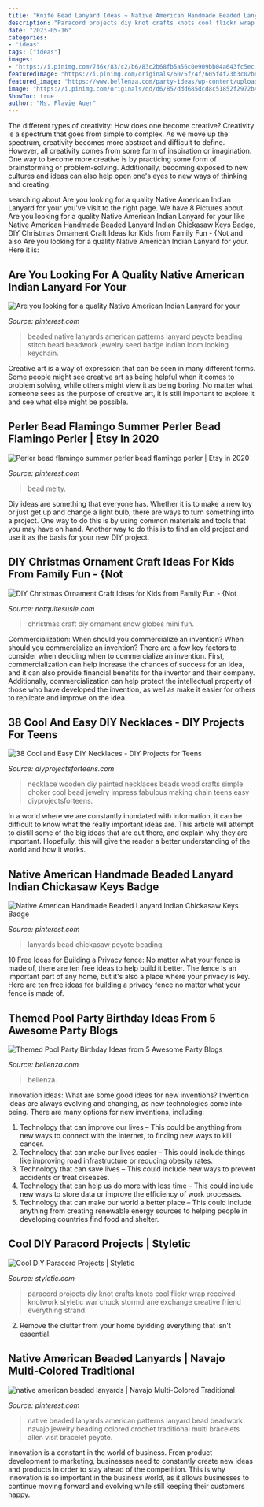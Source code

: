 ```yaml
---
title: "Knife Bead Lanyard Ideas ~ Native American Handmade Beaded Lanyard Indian Chickasaw Keys Badge"
description: "Paracord projects diy knot crafts knots cool flickr wrap received knotwork styletic war chuck stormdrane exchange creative friend everything strand"
date: "2023-05-16"
categories:
- "ideas"
tags: ["ideas"]
images:
- "https://i.pinimg.com/736x/83/c2/b6/83c2b68fb5a56c0e909bb04a643fc5ec.jpg"
featuredImage: "https://i.pinimg.com/originals/60/5f/4f/605f4f23b3c02b891768def741919e60.jpg"
featured_image: "https://www.bellenza.com/party-ideas/wp-content/uploads/GreyGreyDesigns.jpg"
image: "https://i.pinimg.com/originals/dd/d6/85/ddd685dcd8c51852f2972b4da421a781.jpg"
ShowToc: true
author: "Ms. Flavie Auer"
---
```



The different types of creativity: How does one become creative?
Creativity is a spectrum that goes from simple to complex. As we move up the spectrum, creativity becomes more abstract and difficult to define. However, all creativity comes from some form of inspiration or imagination. One way to become more creative is by practicing some form of brainstorming or problem-solving. Additionally, becoming exposed to new cultures and ideas can also help open one's eyes to new ways of thinking and creating.

	

		
searching about Are you looking for a quality Native American Indian Lanyard for your you've visit to the right page. We have 8 Pictures about Are you looking for a quality Native American Indian Lanyard for your like Native American Handmade Beaded Lanyard Indian Chickasaw Keys Badge, DIY Christmas Ornament Craft Ideas for Kids from Family Fun - {Not and also Are you looking for a quality Native American Indian Lanyard for your. Here it is:
		
    
## Are You Looking For A Quality Native American Indian Lanyard For Your

<img loading=lazy src="https://i.pinimg.com/originals/60/5f/4f/605f4f23b3c02b891768def741919e60.jpg" onerror="this.onerror=null;this.src='https://tse2.mm.bing.net/th?id=OIP.T3G6fHnYvcVWjezssMMEagHaLL&amp;pid=15.1';" alt="Are you looking for a quality Native American Indian Lanyard for your">

_Source: pinterest.com_

>beaded native lanyards american patterns lanyard peyote beading stitch bead beadwork jewelry seed badge indian loom looking keychain. 

	

Creative art is a way of expression that can be seen in many different forms. Some people might see creative art as being helpful when it comes to problem solving, while others might view it as being boring. No matter what someone sees as the purpose of creative art, it is still important to explore it and see what else might be possible.

    
## Perler Bead Flamingo Summer Perler Bead Flamingo Perler | Etsy In 2020

<img loading=lazy src="https://i.pinimg.com/736x/d2/a3/51/d2a351e201471b5a681c565f5bd1eb7a.jpg" onerror="this.onerror=null;this.src='https://tse1.mm.bing.net/th?id=OIP.Jfg1rYIkR3Fub-Eo0bXNTAHaHa&amp;pid=15.1';" alt="Perler bead flamingo summer perler bead flamingo perler | Etsy in 2020">

_Source: pinterest.com_

>bead melty. 

	

Diy ideas are something that everyone has. Whether it is to make a new toy or just get up and change a light bulb, there are ways to turn something into a project. One way to do this is by using common materials and tools that you may have on hand. Another way to do this is to find an old project and use it as the basis for your new DIY project.

    
## DIY Christmas Ornament Craft Ideas For Kids From Family Fun - {Not

<img loading=lazy src="https://www.notquitesusie.com/wp-content/uploads/2014/12/Mini-Snow-Globes-DIY-Christmas-Ornament-Craft-for-Kids-575x861.jpg" onerror="this.onerror=null;this.src='https://tse3.mm.bing.net/th?id=OIP.swakY3fB4IZWVMFS8qiYnwHaLF&amp;pid=15.1';" alt="DIY Christmas Ornament Craft Ideas for Kids from Family Fun - {Not">

_Source: notquitesusie.com_

>christmas craft diy ornament snow globes mini fun. 

	

Commercialization: When should you commercialize an invention?
When should you commercialize an invention? 
There are a few key factors to consider when deciding when to commercialize an invention. First, commercialization can help increase the chances of success for an idea, and it can also provide financial benefits for the inventor and their company. Additionally, commercialization can help protect the intellectual property of those who have developed the invention, as well as make it easier for others to replicate and improve on the idea.

    
## 38 Cool And Easy DIY Necklaces - DIY Projects For Teens

<img loading=lazy src="https://diyprojectsforteens.com/wp-content/uploads/2016/12/23-Painted-Wooden-Necklace.jpg" onerror="this.onerror=null;this.src='https://tse2.mm.bing.net/th?id=OIP.Hw9SDRkwDr2R0DvdSKAz4gHaJ3&amp;pid=15.1';" alt="38 Cool and Easy DIY Necklaces - DIY Projects for Teens">

_Source: diyprojectsforteens.com_

>necklace wooden diy painted necklaces beads wood crafts simple choker cool bead jewelry impress fabulous making chain teens easy diyprojectsforteens. 

	

In a world where we are constantly inundated with information, it can be difficult to know what the really important ideas are. This article will attempt to distill some of the big ideas that are out there, and explain why they are important. Hopefully, this will give the reader a better understanding of the world and how it works.

    
## Native American Handmade Beaded Lanyard Indian Chickasaw Keys Badge

<img loading=lazy src="https://i.pinimg.com/736x/83/c2/b6/83c2b68fb5a56c0e909bb04a643fc5ec.jpg" onerror="this.onerror=null;this.src='https://tse2.mm.bing.net/th?id=OIP.1C-2fT7FP9iSkGiAQB_-1wHaJ3&amp;pid=15.1';" alt="Native American Handmade Beaded Lanyard Indian Chickasaw Keys Badge">

_Source: pinterest.com_

>lanyards bead chickasaw peyote beading. 

	

10 Free Ideas for Building a Privacy fence: No matter what your fence is made of, there are ten free ideas to help build it better.
The fence is an important part of any home, but it's also a place where your privacy is key. Here are ten free ideas for building a privacy fence no matter what your fence is made of.

    
## Themed Pool Party Birthday Ideas From 5 Awesome Party Blogs

<img loading=lazy src="https://www.bellenza.com/party-ideas/wp-content/uploads/GreyGreyDesigns.jpg" onerror="this.onerror=null;this.src='https://tse4.mm.bing.net/th?id=OIP.G3iMSufH4YaOJiYANCBu_wHaGS&amp;pid=15.1';" alt="Themed Pool Party Birthday Ideas from 5 Awesome Party Blogs">

_Source: bellenza.com_

>bellenza. 

	

Innovation ideas: What are some good ideas for new inventions?
Invention ideas are always evolving and changing, as new technologies come into being. There are many options for new inventions, including: 
1) Technology that can improve our lives – This could be anything from new ways to connect with the internet, to finding new ways to kill cancer. 
2) Technology that can make our lives easier – This could include things like improving road infrastructure or reducing obesity rates. 
3) Technology that can save lives – This could include new ways to prevent accidents or treat diseases. 
4) Technology that can help us do more with less time – This could include new ways to store data or improve the efficiency of work processes. 
5) Technology that can make our world a better place – This could include anything from creating renewable energy sources to helping people in developing countries find food and shelter.

    
## Cool DIY Paracord Projects | Styletic

<img loading=lazy src="https://styletic.com/wp-content/uploads/2015/09/paracord-projects/14-diy-paracord-projects.jpg" onerror="this.onerror=null;this.src='https://tse1.mm.bing.net/th?id=OIP.dl685NmeCCa_YT0n-ChjpAHaJ2&amp;pid=15.1';" alt="Cool DIY Paracord Projects | Styletic">

_Source: styletic.com_

>paracord projects diy knot crafts knots cool flickr wrap received knotwork styletic war chuck stormdrane exchange creative friend everything strand. 

	

2. Remove the clutter from your home byidding everything that isn't essential.

    
## Native American Beaded Lanyards | Navajo Multi-Colored Traditional

<img loading=lazy src="https://i.pinimg.com/originals/dd/d6/85/ddd685dcd8c51852f2972b4da421a781.jpg" onerror="this.onerror=null;this.src='https://tse4.mm.bing.net/th?id=OIP.VcAxE9_n01wXzi8r5KUQvwHaLH&amp;pid=15.1';" alt="native american beaded lanyards | Navajo Multi-Colored Traditional">

_Source: pinterest.com_

>native beaded lanyards american patterns lanyard bead beadwork navajo jewelry beading colored crochet traditional multi bracelets allen visit bracelet peyote. 

	

Innovation is a constant in the world of business. From product development to marketing, businesses need to constantly create new ideas and products in order to stay ahead of the competition. This is why innovation is so important in the business world, as it allows businesses to continue moving forward and evolving while still keeping their customers happy.

